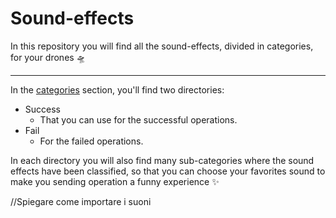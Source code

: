 # Sound-effects

In this repository you will find all the sound-effects, divided in categories, for your drones :flying_saucer:

---

In the [categories](#categories) section, you'll find two directories:

- Success
  - That you can use for the successful operations.
- Fail
  - For the failed operations.

In each directory you will also find many sub-categories where the sound effects have
been classified, so that you can choose your favorites sound to make you sending operation a funny experience :sparkles:

//Spiegare come importare i suoni
